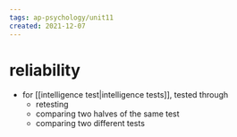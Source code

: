 ```yaml
---
tags: ap-psychology/unit11 
created: 2021-12-07
---
```


# reliability

- for [[intelligence test|intelligence tests]], tested through
	- retesting
	- comparing two halves of the same test
	- comparing two different tests

<!---->